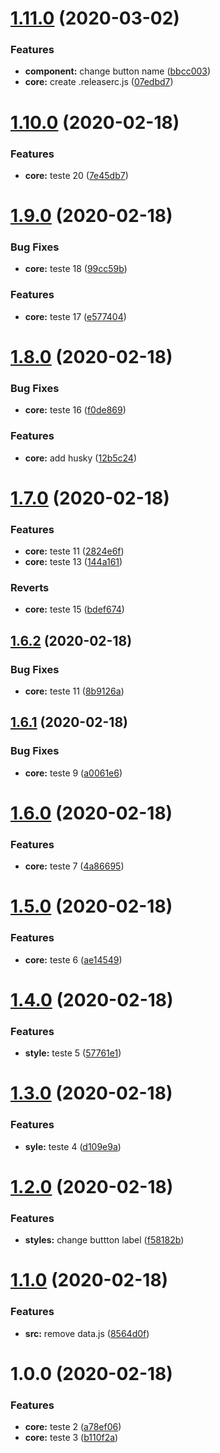 # [1.11.0](https://github.com/ubialimv/forms-autocompleteMUI/compare/v1.10.0...v1.11.0) (2020-03-02)


### Features

* **component:** change button name ([bbcc003](https://github.com/ubialimv/forms-autocompleteMUI/commit/bbcc0039a053dd222eae4de605a26d9cbfb5bbd0))
* **core:** create .releaserc.js ([07edbd7](https://github.com/ubialimv/forms-autocompleteMUI/commit/07edbd74d6c93787d8fc07de10f61bf13a7abad9))

# [1.10.0](https://github.com/ubialimv/forms-autocompleteMUI/compare/v1.9.0...v1.10.0) (2020-02-18)


### Features

* **core:** teste 20 ([7e45db7](https://github.com/ubialimv/forms-autocompleteMUI/commit/7e45db766db288969ce5378af70059abf7c370b0))

# [1.9.0](https://github.com/ubialimv/forms-autocompleteMUI/compare/v1.8.0...v1.9.0) (2020-02-18)


### Bug Fixes

* **core:** teste 18 ([99cc59b](https://github.com/ubialimv/forms-autocompleteMUI/commit/99cc59bdf0b937fb7007321c3c9f9036a9166f04))


### Features

* **core:** teste 17 ([e577404](https://github.com/ubialimv/forms-autocompleteMUI/commit/e5774042020abe58ab5bcde9f348214566de0011))

# [1.8.0](https://github.com/ubialimv/forms-autocompleteMUI/compare/v1.7.0...v1.8.0) (2020-02-18)


### Bug Fixes

* **core:** teste 16 ([f0de869](https://github.com/ubialimv/forms-autocompleteMUI/commit/f0de8690402eb7a66cdfb6358f7e4b5bbd156e35))


### Features

* **core:** add husky ([12b5c24](https://github.com/ubialimv/forms-autocompleteMUI/commit/12b5c2459ba471a64153222c46c5577eb897510d))

# [1.7.0](https://github.com/ubialimv/forms-autocompleteMUI/compare/v1.6.2...v1.7.0) (2020-02-18)


### Features

* **core:** teste 11 ([2824e6f](https://github.com/ubialimv/forms-autocompleteMUI/commit/2824e6fe177ae64e43ec1c9e397cc5ced7030ec7))
* **core:** teste 13 ([144a161](https://github.com/ubialimv/forms-autocompleteMUI/commit/144a161dacf06a655d280f55b36925d8782c5092))


### Reverts

* **core:** teste 15 ([bdef674](https://github.com/ubialimv/forms-autocompleteMUI/commit/bdef67431bf6a1eef3f656f78013a2e593cb5c1b))

## [1.6.2](https://github.com/ubialimv/forms-autocompleteMUI/compare/v1.6.1...v1.6.2) (2020-02-18)


### Bug Fixes

* **core:** teste 11 ([8b9126a](https://github.com/ubialimv/forms-autocompleteMUI/commit/8b9126a593039a653c673d79ca791fa5915f6791))

## [1.6.1](https://github.com/ubialimv/forms-autocompleteMUI/compare/v1.6.0...v1.6.1) (2020-02-18)


### Bug Fixes

* **core:** teste 9 ([a0061e6](https://github.com/ubialimv/forms-autocompleteMUI/commit/a0061e614b98d47e0e5813a5688d030fd1ce57b9))

# [1.6.0](https://github.com/ubialimv/forms-autocompleteMUI/compare/v1.5.0...v1.6.0) (2020-02-18)


### Features

* **core:** teste 7 ([4a86695](https://github.com/ubialimv/forms-autocompleteMUI/commit/4a8669509c4267644970031999d9ac779b04809f))

# [1.5.0](https://github.com/ubialimv/forms-autocompleteMUI/compare/v1.4.0...v1.5.0) (2020-02-18)


### Features

* **core:** teste 6 ([ae14549](https://github.com/ubialimv/forms-autocompleteMUI/commit/ae14549f01814ad1f106135e3fce3dfc967946f0))

# [1.4.0](https://github.com/ubialimv/forms-autocompleteMUI/compare/v1.3.0...v1.4.0) (2020-02-18)


### Features

* **style:** teste 5 ([57761e1](https://github.com/ubialimv/forms-autocompleteMUI/commit/57761e1c5e06ea9dcb0c66744b6ca0c58dc3bd81))

# [1.3.0](https://github.com/ubialimv/forms-autocompleteMUI/compare/v1.2.0...v1.3.0) (2020-02-18)


### Features

* **syle:** teste 4 ([d109e9a](https://github.com/ubialimv/forms-autocompleteMUI/commit/d109e9a24b4f349243a1847ab3ba43b66894fdee))

# [1.2.0](https://github.com/ubialimv/forms-autocompleteMUI/compare/v1.1.0...v1.2.0) (2020-02-18)


### Features

* **styles:** change buttton label ([f58182b](https://github.com/ubialimv/forms-autocompleteMUI/commit/f58182bcc6257df48a0e657fd03943c992e6cdec))

# [1.1.0](https://github.com/ubialimv/forms-autocompleteMUI/compare/v1.0.0...v1.1.0) (2020-02-18)


### Features

* **src:** remove data.js ([8564d0f](https://github.com/ubialimv/forms-autocompleteMUI/commit/8564d0f1eb38972c127d6d0ee2f5789a63d59a88))

# 1.0.0 (2020-02-18)


### Features

* **core:** teste 2 ([a78ef06](https://github.com/ubialimv/forms-autocompleteMUI/commit/a78ef06f1a753be9ac3d578cdae62063b956d8f2))
* **core:** teste 3 ([b110f2a](https://github.com/ubialimv/forms-autocompleteMUI/commit/b110f2acc15936f9086be22a066a260d12273746))
